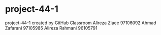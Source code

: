 # project-44-1
project-44-1 created by GitHub Classroom
Alireza Ziaee 97106092
Ahmad Zafarani 97105985
Alireza Rahmani 96105791
